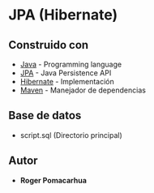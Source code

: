 # JPA (Hibernate)

## Construido con

* [Java](http://www.oracle.com/technetwork/java/javaee/overview/index.html) - Programming language
* [JPA](http://www.oracle.com/technetwork/java/javaee/tech/persistence-jsp-140049.html) - Java Persistence API
* [Hibernate](http://hibernate.org/) - Implementación
* [Maven](https://maven.apache.org/) - Manejador de dependencias

## Base de datos
* script.sql (Directorio principal)

## Autor

* **Roger Pomacarhua**
